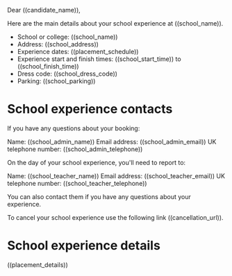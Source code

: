 Dear ((candidate_name)),

Here are the main details about your school experience at ((school_name)).

* School or college: ((school_name))
* Address: ((school_address))
* Experience dates: ((placement_schedule))
* Experience start and finish times: ((school_start_time)) to ((school_finish_time))
* Dress code: ((school_dress_code))
* Parking: ((school_parking))

# School experience contacts

If you have any questions about your booking:

Name: ((school_admin_name))
Email address: ((school_admin_email))
UK telephone number: ((school_admin_telephone))

On the day of your school experience, you'll need to report to:

Name: ((school_teacher_name))
Email address: ((school_teacher_email))
UK telephone number: ((school_teacher_telephone))

You can also contact them if you have any questions about your experience.

To cancel your school experience use the following link ((cancellation_url)).

# School experience details

((placement_details))